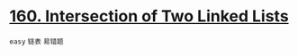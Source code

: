 # [160. Intersection of Two Linked Lists](https://leetcode.com/problems/intersection-of-two-linked-lists/)

`easy` `链表` `易错题`